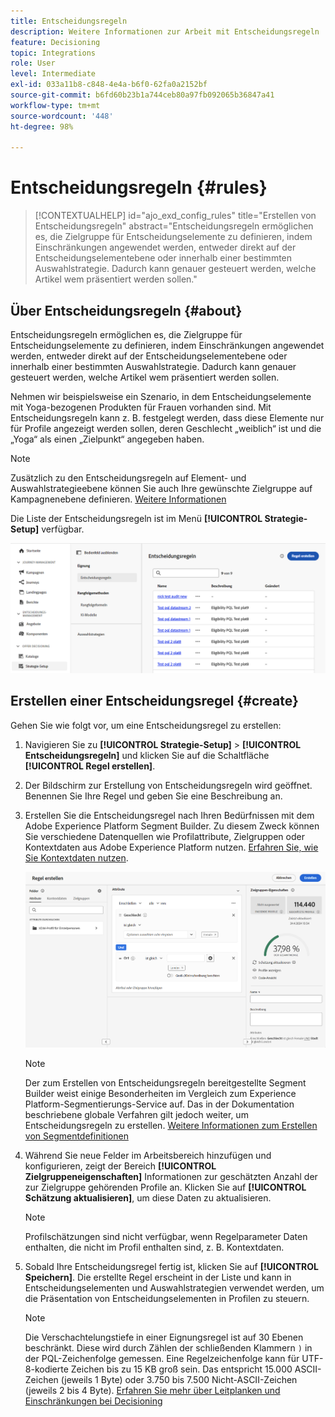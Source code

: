 ```yaml
---
title: Entscheidungsregeln
description: Weitere Informationen zur Arbeit mit Entscheidungsregeln
feature: Decisioning
topic: Integrations
role: User
level: Intermediate
exl-id: 033a11b8-c848-4e4a-b6f0-62fa0a2152bf
source-git-commit: b6fd60b23b1a744ceb80a97fb092065b36847a41
workflow-type: tm+mt
source-wordcount: '448'
ht-degree: 98%

---
```


# Entscheidungsregeln {#rules}

>[!CONTEXTUALHELP]
>id="ajo_exd_config_rules"
>title="Erstellen von Entscheidungsregeln"
>abstract="Entscheidungsregeln ermöglichen es, die Zielgruppe für Entscheidungselemente zu definieren, indem Einschränkungen angewendet werden, entweder direkt auf der Entscheidungselementebene oder innerhalb einer bestimmten Auswahlstrategie. Dadurch kann genauer gesteuert werden, welche Artikel wem präsentiert werden sollen."

## Über Entscheidungsregeln {#about}

Entscheidungsregeln ermöglichen es, die Zielgruppe für Entscheidungselemente zu definieren, indem Einschränkungen angewendet werden, entweder direkt auf der Entscheidungselementebene oder innerhalb einer bestimmten Auswahlstrategie. Dadurch kann genauer gesteuert werden, welche Artikel wem präsentiert werden sollen.

Nehmen wir beispielsweise ein Szenario, in dem Entscheidungselemente mit Yoga-bezogenen Produkten für Frauen vorhanden sind. Mit Entscheidungsregeln kann z. B. festgelegt werden, dass diese Elemente nur für Profile angezeigt werden sollen, deren Geschlecht „weiblich“ ist und die „Yoga“ als einen „Zielpunkt“ angegeben haben.

>[!NOTE]
>
>Zusätzlich zu den Entscheidungsregeln auf Element- und Auswahlstrategieebene können Sie auch Ihre gewünschte Zielgruppe auf Kampagnenebene definieren. [Weitere Informationen](../campaigns/create-campaign.md#audience)

Die Liste der Entscheidungsregeln ist im Menü **[!UICONTROL Strategie-Setup]** verfügbar.

![](assets/decision-rules-list.png)

## Erstellen einer Entscheidungsregel {#create}

Gehen Sie wie folgt vor, um eine Entscheidungsregel zu erstellen:

1. Navigieren Sie zu **[!UICONTROL Strategie-Setup]** > **[!UICONTROL Entscheidungsregeln]** und klicken Sie auf die Schaltfläche **[!UICONTROL Regel erstellen]**.

1. Der Bildschirm zur Erstellung von Entscheidungsregeln wird geöffnet. Benennen Sie Ihre Regel und geben Sie eine Beschreibung an.

1. Erstellen Sie die Entscheidungsregel nach Ihren Bedürfnissen mit dem Adobe Experience Platform Segment Builder. Zu diesem Zweck können Sie verschiedene Datenquellen wie Profilattribute, Zielgruppen oder Kontextdaten aus Adobe Experience Platform nutzen. [Erfahren Sie, wie Sie Kontextdaten nutzen](#context-data).

   ![](assets/decision-rules-build.png)

   >[!NOTE]
   >
   >Der zum Erstellen von Entscheidungsregeln bereitgestellte Segment Builder weist einige Besonderheiten im Vergleich zum Experience Platform-Segmentierungs-Service auf. Das in der Dokumentation beschriebene globale Verfahren gilt jedoch weiter, um Entscheidungsregeln zu erstellen. [Weitere Informationen zum Erstellen von Segmentdefinitionen](../audience/creating-a-segment-definition.md)

1. Während Sie neue Felder im Arbeitsbereich hinzufügen und konfigurieren, zeigt der Bereich **[!UICONTROL Zielgruppeneigenschaften]** Informationen zur geschätzten Anzahl der zur Zielgruppe gehörenden Profile an. Klicken Sie auf **[!UICONTROL Schätzung aktualisieren]**, um diese Daten zu aktualisieren.

   >[!NOTE]
   >
   >Profilschätzungen sind nicht verfügbar, wenn Regelparameter Daten enthalten, die nicht im Profil enthalten sind, z. B. Kontextdaten.

1. Sobald Ihre Entscheidungsregel fertig ist, klicken Sie auf **[!UICONTROL Speichern]**. Die erstellte Regel erscheint in der Liste und kann in Entscheidungselementen und Auswahlstrategien verwendet werden, um die Präsentation von Entscheidungselementen in Profilen zu steuern.

   >[!NOTE]
   >
   >Die Verschachtelungstiefe in einer Eignungsregel ist auf 30 Ebenen beschränkt. Diese wird durch Zählen der schließenden Klammern `)` in der PQL-Zeichenfolge gemessen. Eine Regelzeichenfolge kann für UTF-8-kodierte Zeichen bis zu 15 KB groß sein. Das entspricht 15.000 ASCII-Zeichen (jeweils 1 Byte) oder 3.750 bis 7.500 Nicht-ASCII-Zeichen (jeweils 2 bis 4 Byte). [Erfahren Sie mehr über Leitplanken und Einschränkungen bei Decisioning](gs-experience-decisioning.md#guardrails)
